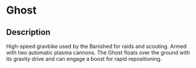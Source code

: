 # Ghost

## Description

High-speed gravbike used by the Banished for raids and scouting. Armed with two automatic plasma cannons. The Ghost floats over the ground with its gravity drive and can engage a boost for rapid repositioning.

